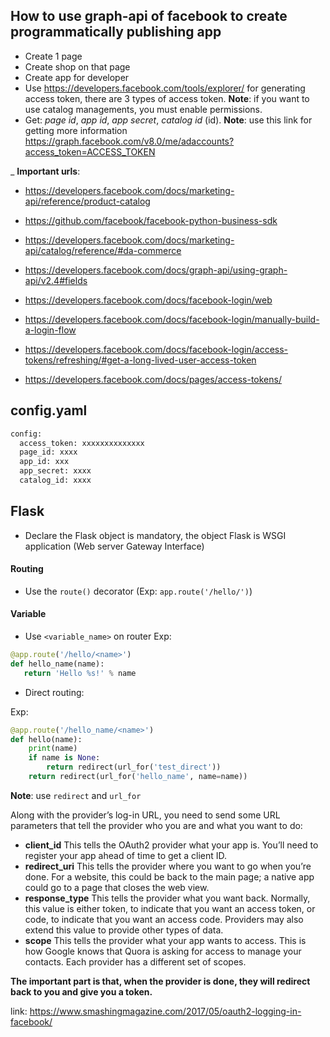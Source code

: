 ## How to use graph-api of facebook to create programmatically publishing app

- Create 1 page
- Create shop on that page
- Create app for developer
- Use https://developers.facebook.com/tools/explorer/ for generating access token, there are 3 types of access token. 
__Note__: if you want to use catalog managements, you must enable permissions.
- Get: _page id_, _app id_, _app secret_, _catalog id_ (id).
__Note__: use this link for getting more information https://graph.facebook.com/v8.0/me/adaccounts?access_token=ACCESS_TOKEN


_ **Important urls**: 
 - https://developers.facebook.com/docs/marketing-api/reference/product-catalog
 - https://github.com/facebook/facebook-python-business-sdk
 - https://developers.facebook.com/docs/marketing-api/catalog/reference/#da-commerce
 - https://developers.facebook.com/docs/graph-api/using-graph-api/v2.4#fields
 - https://developers.facebook.com/docs/facebook-login/web
 
 - https://developers.facebook.com/docs/facebook-login/manually-build-a-login-flow
 - https://developers.facebook.com/docs/facebook-login/access-tokens/refreshing/#get-a-long-lived-user-access-token
 - https://developers.facebook.com/docs/pages/access-tokens/
 
## config.yaml
```python
config:
  access_token: xxxxxxxxxxxxxx
  page_id: xxxx
  app_id: xxx
  app_secret: xxxx
  catalog_id: xxxx
```

## Flask

- Declare the Flask object is mandatory, the object Flask is WSGI application (Web server Gateway Interface)

#### Routing
- Use the `route()` decorator (Exp: `app.route('/hello/')`)

#### Variable
- Use `<variable_name>` on router
Exp: 
```python
@app.route('/hello/<name>')
def hello_name(name):
   return 'Hello %s!' % name
```

- Direct routing: 

Exp:
```python
@app.route('/hello_name/<name>')
def hello(name):
    print(name)
    if name is None:
        return redirect(url_for('test_direct'))
    return redirect(url_for('hello_name', name=name))
```

__Note__: use `redirect` and `url_for`



Along with the provider’s log-in URL, you need to send some URL parameters that tell the provider who you are and what you want to do:

- __client_id__ This tells the OAuth2 provider what your app is. You’ll need to register your app ahead of time to get a client ID.
- __redirect_uri__ This tells the provider where you want to go when you’re done. For a website, this could be back to the main page; a native app could go to a page that closes the web view.
- __response_type__ This tells the provider what you want back. Normally, this value is either token, to indicate that you want an access token, or code, to indicate that you want an access code. Providers may also extend this value to provide other types of data.
- __scope__ This tells the provider what your app wants to access. This is how Google knows that Quora is asking for access to manage your contacts. Each provider has a different set of scopes.


__The important part is that, when the provider is done, they will redirect back to you and give you a token.__

link: https://www.smashingmagazine.com/2017/05/oauth2-logging-in-facebook/